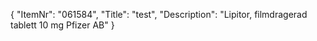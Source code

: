 {
  "ItemNr": "061584",
  "Title": "test",
  "Description": "Lipitor, filmdragerad tablett 10 mg Pfizer AB"
}